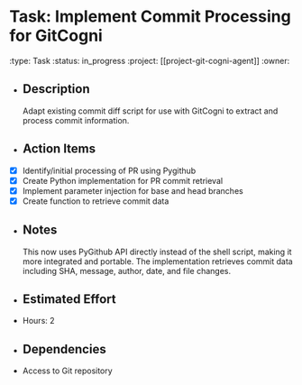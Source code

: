 # Task: Implement Commit Processing for GitCogni
:type: Task
:status: in_progress
:project: [[project-git-cogni-agent]]
:owner:
- ## Description
  Adapt existing commit diff script for use with GitCogni to extract and process commit information.

- ## Action Items
- [x] Identify/initial processing of PR using Pygithub 
- [x] Create Python implementation for PR commit retrieval
- [x] Implement parameter injection for base and head branches
- [x] Create function to retrieve commit data
- ## Notes
  This now uses PyGithub API directly instead of the shell script, making it more integrated and portable. The implementation retrieves commit data including SHA, message, author, date, and file changes.
- ## Estimated Effort
- Hours: 2
- ## Dependencies
- Access to Git repository
